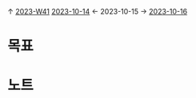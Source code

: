 
↑ [2023-W41](2023-W41.md)
[2023-10-14](2023-10-14.md) ← 2023-10-15 → [2023-10-16](2023-10-16.md)


# 목표



# 노트




